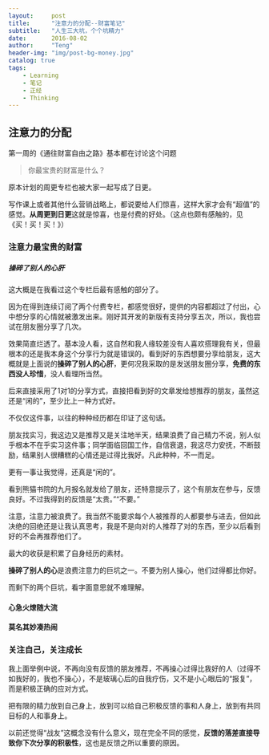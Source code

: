 ```yaml
---
layout:     post
title:      "注意力的分配--财富笔记"
subtitle:   "人生三大坑，个个坑精力"
date:       2016-08-02
author:     "Teng"
header-img: "img/post-bg-money.jpg"
catalog: true
tags:
    - Learning
    - 笔记
    - 正经
    - Thinking
---
```


## 注意力的分配

第一周的《通往财富自由之路》基本都在讨论这个问题

> 你最宝贵的财富是什么？

原本计划的周更专栏也被大家一起写成了日更。

写作课上或者其他什么营销战略上，都说要给人们惊喜，这样大家才会有“超值”的感觉。**从周更到日更**这就是惊喜，也是付费的好处。（这点也颇有感触的，见《买！买！买！》）


### 注意力最宝贵的财富

##### **操碎了别人的心肝**

这大概是在我看过这个专栏后最有感触的部分了。

因为在得到连续订阅了两个付费专栏，都感觉很好，提供的内容都超过了付出，心中想分享的心情就被激发出来。刚好其开发的新版有支持分享五次，所以，我也尝试在朋友圈分享了几次。

效果简直烂透了。基本没人看，这自然和我人缘较差没有人喜欢搭理我有关，但最根本的还是我本身这个分享行为就是错误的。看到好的东西想要分享给朋友，这大概就是上面说的**操碎了别人的心肝**，更何况我采取的是发送朋友圈分享，**免费的东西没人珍惜**，没人看理所当然。

后来直接采用了1对1的分享方式，直接把看到好的文章发给想推荐的朋友，虽然这还是“闲的”，至少比上一种方式好。

不仅仅这件事，以往的种种经历都在印证了这句话。

朋友找实习，我这边又是推荐又是关注地半天，结果浪费了自己精力不说，别人似乎根本不在乎实习这件事；同学面临回国工作，自信衰退，我这尽力安抚，不断鼓励，结果别人很糟糕的心情还是过得比我好。凡此种种，不一而足。

更有一事让我觉得，还真是“闲的”。

看到熊猫书院的九月报名就发给了朋友，还特意提示了，这个有朋友在参与，反馈良好。不过我得到的反馈是“太贵。”“不要。”

注意，注意力被浪费了。我当然不能要求每个人被推荐的人都要参与进去，但如此决绝的回绝还是让我认真思考，我是不是向对的人推荐了对的东西，至少以后看到好的不会再推荐他们了。

最大的收获是积累了自身经历的素材。

**操碎了别人的心**是浪费注意力的巨坑之一。不要为别人操心，他们过得都比你好。

而剩下的两个巨坑，看字面意思就不难理解。

#### 心急火燎随大流

#### 莫名其妙凑热闹

### 关注自己，关注成长

我上面举例中说，不再向没有反馈的朋友推荐，不再操心过得比我好的人（过得不如我好的，我也不操心），不是玻璃心后的自我疗伤，又不是小心眼后的“报复”，而是积极正确的应对方式。

把有限的精力放到自己身上，放到可以给自己积极反馈的事和人身上，放到有共同目标的人和事身上。

以前还觉得“战友”这概念没有什么意义，现在完全不同的感觉，**反馈的落差直接导致你下次分享的积极性**，这也是反馈之所以重要的原因。





